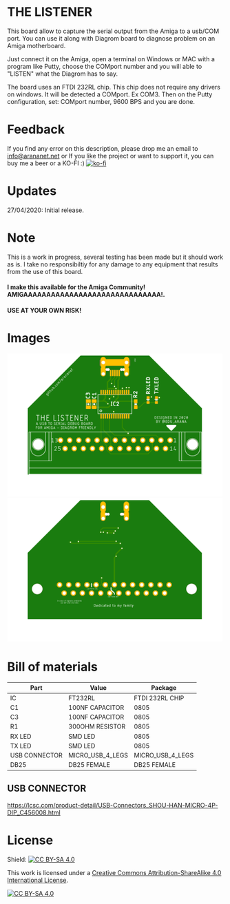 # THE LISTENER

This board allow to capture the serial output from the Amiga to a usb/COM port. You can use it along with Diagrom board to diagnose problem on an Amiga motherboard.

Just connect it on the Amiga, open a terminal on Windows or MAC with a program like Putty, choose the COMport number and you will able
to "LISTEN" what the Diagrom has to say.

The board uses an FTDI 232RL chip. This chip does not require any drivers on windows. It will be detected a COMport. Ex COM3. Then on the
Putty configuration, set: COMport number, 9600 BPS and you are done.

# Feedback

If you find any error on this description, please drop me an email to info@arananet.net or If you like the project or want to support it, you can buy me a beer or a KO-FI :) 
[![ko-fi](https://www.ko-fi.com/img/githubbutton_sm.svg)](https://ko-fi.com/H2H51MPWG)

# Updates

27/04/2020: Initial release.

# Note

This is a work in progress, several testing has been made but it should work as is. I take no responsibiltiy for any damage to any equipment that results from the use of this board.

#### I make this available for the Amiga Community! AMIGAAAAAAAAAAAAAAAAAAAAAAAAAAAAAA!.

#### USE AT YOUR OWN RISK!

# Images

<img src="https://github.com/arananet/thelistener/blob/master/img/amiftdi_top.png?raw=true" width="500">

<img src="https://github.com/arananet/thelistener/blob/master/img/amiftdi_bottom.png?raw=true" width="500">

# Bill of materials

| Part          | Value                          | Package                        |
| ------------- | ------------------------------ | ------------------------------ |          
| IC        		| FT232RL                        | FTDI 232RL CHIP                |
| C1        		| 100NF CAPACITOR                | 0805                           |
| C3            | 100NF CAPACITOR                | 0805                           |
| R1        		| 300OHM RESISTOR                | 0805                           |
| RX LED        | SMD LED                        | 0805                           |
| TX LED     		| SMD LED                        | 0805                           |
| USB CONNECTOR | MICRO_USB_4_LEGS               | MICRO_USB_4_LEGS               |
| DB25          | DB25 FEMALE                    | DB25 FEMALE                    |

## USB CONNECTOR

https://lcsc.com/product-detail/USB-Connectors_SHOU-HAN-MICRO-4P-DIP_C456008.html

# License

Shield: [![CC BY-SA 4.0][cc-by-sa-shield]][cc-by-sa]

This work is licensed under a [Creative Commons Attribution-ShareAlike 4.0
International License][cc-by-sa].

[![CC BY-SA 4.0][cc-by-sa-image]][cc-by-sa]

[cc-by-sa]: http://creativecommons.org/licenses/by-sa/4.0/
[cc-by-sa-image]: https://licensebuttons.net/l/by-sa/4.0/88x31.png
[cc-by-sa-shield]: https://img.shields.io/badge/License-CC%20BY--SA%204.0-lightgrey.svg

